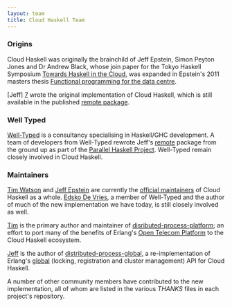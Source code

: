 ```yaml
---
layout: team
title: Cloud Haskell Team
---
```


### Origins

Cloud Haskell was originally the brainchild of Jeff Epstein, Simon Peyton Jones
and Dr Andrew Black, whose join paper for the Tokyo Haskell Symposium
[Towards Haskell in the Cloud][1], was expanded in Epstein's 2011 masters thesis
[Functional programming for the data centre][2].

[Jeff] [7] wrote the original implementation of Cloud Haskell, which is still
available in the published [remote package][3].

### Well Typed

[Well-Typed][4] is a consultancy specialising in Haskell/GHC development. A team
of developers from Well-Typed rewrote Jeff's [remote][3] package from the ground
up as part of the [Parallel Haskell Project][5]. Well-Typed remain closely involved
in Cloud Haskell.

### Maintainers

[Tim Watson][6] and [Jeff Epstein][7] are currently the [official maintainers][9]
of Cloud Haskell as a whole. [Edsko De Vries][13], a member of Well-Typed and the
author of much of the new implementation we have today, is still closely involved
as well.

[Tim][6] is the primary author and maintainer of [disributed-process-platform][8];
an effort to port many of the benefits of Erlang's [Open Telecom Platform][10] to
the Cloud Haskell ecosystem.

[Jeff][7] is the author of [distributed-process-global][11], a re-implementation of
Erlang's [global][12] (locking, registration and cluster management) API for
Cloud Haskell.

A number of other community members have contributed to the new implementation,
all of whom are listed in the various *THANKS* files in each project's repository.

[1]: http://research.microsoft.com/en-us/um/people/simonpj/papers/parallel/remote.pdf
[2]: http://research.microsoft.com/en-us/um/people/simonpj/papers/parallel/epstein-thesis.pdf
[3]: http://hackage.haskell.org/package/remote-0.1.1
[4]: http://www.well-typed.com
[5]: http://www.haskell.org/haskellwiki/Parallel_GHC_Project
[6]: https://github.com/hyperthunk
[7]: https://github.com/jepst
[8]: https://github.com/haskell-distributed/disributed-process-platform
[9]: http://hackage.haskell.org/trac/ghc/wiki/Contributors
[10]: http://en.wikipedia.org/wiki/Open_Telecom_Platform
[11]: https://github.com/jepst/distributed-process-global
[12]: http://www.erlang.org/doc/man/global.html
[13]: https://github.com/edsko
